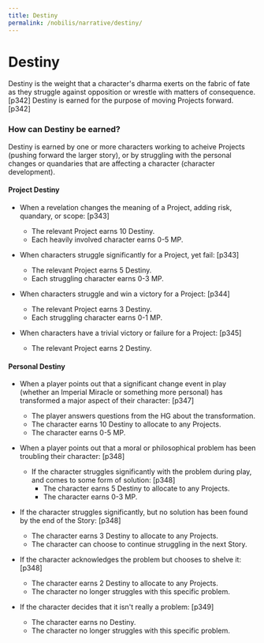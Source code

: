 ```yaml
---
title: Destiny
permalink: /nobilis/narrative/destiny/
---
```


# Destiny

Destiny is the weight that a character's dharma exerts on the fabric of fate as they struggle against opposition or wrestle with matters of consequence. [p342] Destiny is earned for the purpose of moving Projects forward. [p342]

### How can Destiny be earned?

Destiny is earned by one or more characters working to acheive Projects (pushing forward the larger story), or by struggling with the personal changes or quandaries that are affecting a character (character development).

#### Project Destiny

- When a revelation changes the meaning of a Project, adding risk, quandary, or scope: [p343]
  - The relevant Project earns 10 Destiny.
  - Each heavily involved character earns 0-5 MP.

- When characters struggle significantly for a Project, yet fail: [p343]
  - The relevant Project earns 5 Destiny.
  - Each struggling character earns 0-3 MP.

- When characters struggle and win a victory for a Project: [p344]
  - The relevant Project earns 3 Destiny.
  - Each struggling character earns 0-1 MP.

- When characters have a trivial victory or failure for a Project: [p345]
  - The relevant Project earns 2 Destiny.

#### Personal Destiny

- When a player points out that a significant change event in play (whether an Imperial Miracle or something more personal) has transformed a major aspect of their character: [p347]
  - The player answers questions from the HG about the transformation.
  - The character earns 10 Destiny to allocate to any Projects.
  - The character earns 0-5 MP.

- When a player points out that a moral or philosophical problem has been troubling their character: [p348]
  - If the character struggles significantly with the problem during play, and comes to some form of solution: [p348]
    - The character earns 5 Destiny to allocate to any Projects.
    - The character earns 0-3 MP.
 - If the character struggles significantly, but no solution has been found by the end of the Story: [p348]
    - The character earns 3 Destiny to allocate to any Projects.
    - The character can choose to continue struggling in the next Story.
- If the character acknowledges the problem but chooses to shelve it: [p348]
    - The character earns 2 Destiny to allocate to any Projects.
    - The character no longer struggles with this specific problem.
- If the character decides that it isn't really a problem: [p349]
    - The character earns no Destiny.
    - The character no longer struggles with this specific problem.
